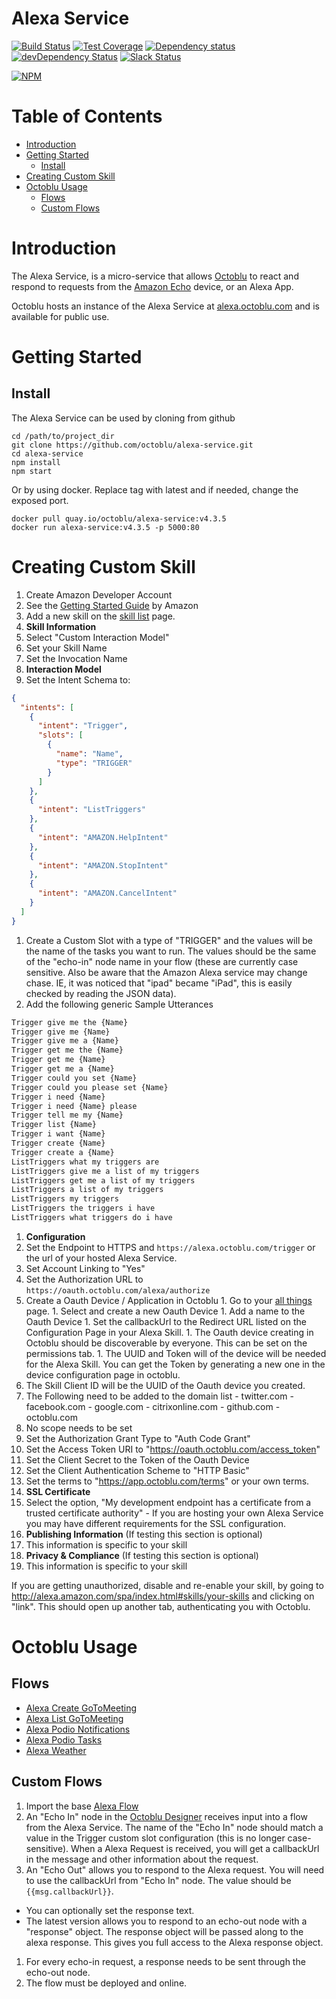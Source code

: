 # Alexa Service

[![Build Status](https://travis-ci.org/octoblu/alexa-service.svg?branch=master)](https://travis-ci.org/octoblu/alexa-service)
[![Test Coverage](https://codecov.io/gh/octoblu/alexa-service/branch/master/graph/badge.svg)](https://codecov.io/gh/octoblu/alexa-service)
[![Dependency status](http://img.shields.io/david/octoblu/alexa-service.svg?style=flat)](https://david-dm.org/octoblu/alexa-service)
[![devDependency Status](http://img.shields.io/david/dev/octoblu/alexa-service.svg?style=flat)](https://david-dm.org/octoblu/alexa-service#info=devDependencies)
[![Slack Status](http://community-slack.octoblu.com/badge.svg)](http://community-slack.octoblu.com)

[![NPM](https://nodei.co/npm/alexa-service.svg?style=flat)](https://npmjs.org/package/alexa-service)

# Table of Contents

* [Introduction](#introduction)
* [Getting Started](#getting-started)
  * [Install](#install)
* [Creating Custom Skill](#creating-custom-skill)
* [Octoblu Usage](#octoblu-usage)
  * [Flows](#flows)
  * [Custom Flows](#custom-flows)

# Introduction

The Alexa Service, is a micro-service that allows [Octoblu](https://www.octoblu.com) to react and respond to requests from the [Amazon Echo](https://echo.amazon.com) device, or an Alexa App.

Octoblu hosts an instance of the Alexa Service at [alexa.octoblu.com](https://alexa.octoblu.com) and is available for public use.

# Getting Started

## Install

The Alexa Service can be used by cloning from github

```shell
cd /path/to/project_dir
git clone https://github.com/octoblu/alexa-service.git
cd alexa-service
npm install
npm start
```

Or by using docker. Replace tag with latest and if needed, change the exposed port.

```shell
docker pull quay.io/octoblu/alexa-service:v4.3.5
docker run alexa-service:v4.3.5 -p 5000:80
```

# Creating Custom Skill

1. Create Amazon Developer Account
1. See the [Getting Started Guide](https://developer.amazon.com/public/solutions/alexa/alexa-skills-kit/getting-started-guide) by Amazon
1. Add a new skill on the [skill list](https://developer.amazon.com/edw/home.html#/skills/list) page.
1. **Skill Information**
  1. Select "Custom Interaction Model"
  1. Set your Skill Name
  1. Set the Invocation Name
1. **Interaction Model**
  1. Set the Intent Schema to:
```json
{
  "intents": [
    {
      "intent": "Trigger",
      "slots": [
        {
          "name": "Name",
          "type": "TRIGGER"
        }
      ]
    },
    {
      "intent": "ListTriggers"
    },
    {
      "intent": "AMAZON.HelpIntent"
    },
    {
      "intent": "AMAZON.StopIntent"
    },
    {
      "intent": "AMAZON.CancelIntent"
    }
  ]
}
```
  1. Create a Custom Slot with a type of "TRIGGER" and the values will be the name of the tasks you want to run. The values should be the same of the "echo-in" node name in your flow (these are currently case sensitive. Also be aware that the Amazon Alexa service may change chase. IE, it was noticed that "ipad" became "iPad", this is easily checked by reading the JSON data).
  1. Add the following generic Sample Utterances
```txt
Trigger give me the {Name}
Trigger give me {Name}
Trigger give me a {Name}
Trigger get me the {Name}
Trigger get me {Name}
Trigger get me a {Name}
Trigger could you set {Name}
Trigger could you please set {Name}
Trigger i need {Name}
Trigger i need {Name} please
Trigger tell me my {Name}
Trigger list {Name}
Trigger i want {Name}
Trigger create {Name}
Trigger create a {Name}
ListTriggers what my triggers are
ListTriggers give me a list of my triggers
ListTriggers get me a list of my triggers
ListTriggers a list of my triggers
ListTriggers my triggers
ListTriggers the triggers i have
ListTriggers what triggers do i have
```
1. **Configuration**
  1. Set the Endpoint to HTTPS and `https://alexa.octoblu.com/trigger` or the url of your hosted Alexa Service.
  1. Set Account Linking to "Yes"
  1. Set the Authorization URL to `https://oauth.octoblu.com/alexa/authorize`
  1. Create a Oauth Device / Application in Octoblu
    1. Go to your [all things](https://app.octoblu.com/things/all) page.
    1. Select and create a new Oauth Device
    1. Add a name to the Oauth Device
    1. Set the callbackUrl to the Redirect URL listed on the Configuration Page in your Alexa Skill.
    1. The Oauth device creating in Octoblu should be discoverable by everyone. This can be set on the permissions tab.
    1. The UUID and Token will of the device will be needed for the Alexa Skill. You can get the Token by generating a new one in the device configuration page in octoblu.
  1. The Skill Client ID will be the UUID of the Oauth device you created.
  1. The Following need to be added to the domain list
    - twitter.com
    - facebook.com
    - google.com
    - citrixonline.com
    - github.com
    - octoblu.com
  1. No scope needs to be set
  1. Set the Authorization Grant Type to "Auth Code Grant"
  1. Set the Access Token URI to "https://oauth.octoblu.com/access_token"
  1. Set the Client Secret to the Token of the Oauth Device
  1. Set the Client Authentication Scheme to "HTTP Basic"
  1. Set the terms to "https://app.octoblu.com/terms" or your own terms.
1. **SSL Certificate**
  1. Select the option, "My development endpoint has a certificate from a trusted certificate authority"
    - If you are hosting your own Alexa Service you may have different requirements for the SSL configuration.
1. **Publishing Information** (If testing this section is optional)
  1. This information is specific to your skill
1. **Privacy & Compliance** (If testing this section is optional)
  1. This information is specific to your skill

If you are getting unauthorized, disable and re-enable your skill, by going to http://alexa.amazon.com/spa/index.html#skills/your-skills and clicking on "link". This should open up another tab, authenticating you with Octoblu.

# Octoblu Usage

## Flows

* [Alexa Create GoToMeeting](https://app.octoblu.com/bluprints/import/297744cf-36d8-473b-b78a-245913c35986)
* [Alexa List GoToMeeting](https://app.octoblu.com/bluprints/import/84aca1ae-a9dd-4268-870c-582a40e2a8f9)
* [Alexa Podio Notifications](https://app.octoblu.com/bluprints/import/0554ffc9-f829-49d0-b9a8-9c4eeff5c9da)
* [Alexa Podio Tasks](https://app.octoblu.com/bluprints/import/7c4c73e8-e7f8-4d70-a5ad-508483343d9b)
* [Alexa Weather](https://app.octoblu.com/bluprints/import/8a262834-f140-43f1-9060-3c564f94eaff)

## Custom Flows
1. Import the base [Alexa Flow](https://app.octoblu.com/bluprints/import/9a6b516c-5f55-4676-bbf5-657612fb35e7)
1. An "Echo In" node in the [Octoblu Designer](https://app.octoblu.com) receives input into a flow from the Alexa Service. The name of the "Echo In" node should match a value in the Trigger custom slot configuration (this is no longer case-sensitive). When a Alexa Request is received, you will get a callbackUrl in the message and other information about the request.
1. An "Echo Out" allows you to respond to the Alexa request. You will need to use the callbackUrl from "Echo In" node. The value should be `{{msg.callbackUrl}}`. 
  - You can optionally set the response text.
  - The latest version allows you to respond to an echo-out node with a "response" object. The response object will be passed along to the alexa response. This gives you full access to the Alexa response object.
1. For every echo-in request, a response needs to be sent through the echo-out node.
1. The flow must be deployed and online.
